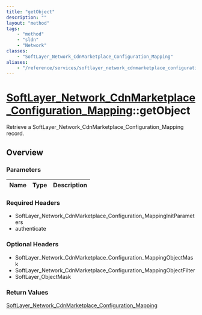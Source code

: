 ```yaml
---
title: "getObject"
description: ""
layout: "method"
tags:
    - "method"
    - "sldn"
    - "Network"
classes:
    - "SoftLayer_Network_CdnMarketplace_Configuration_Mapping"
aliases:
    - "/reference/services/softlayer_network_cdnmarketplace_configuration_mapping/getObject"
---
```

# [SoftLayer_Network_CdnMarketplace_Configuration_Mapping](/reference/services/SoftLayer_Network_CdnMarketplace_Configuration_Mapping)::getObject

Retrieve a SoftLayer_Network_CdnMarketplace_Configuration_Mapping record.


## Overview 


### Parameters 
|Name | Type | Description |
| --- | --- | --- |


### Required Headers
* SoftLayer_Network_CdnMarketplace_Configuration_MappingInitParameters
* authenticate

### Optional Headers
* SoftLayer_Network_CdnMarketplace_Configuration_MappingObjectMask
* SoftLayer_Network_CdnMarketplace_Configuration_MappingObjectFilter
* SoftLayer_ObjectMask

### Return Values
<a href='/reference/datatypes/SoftLayer_Network_CdnMarketplace_Configuration_Mapping'>SoftLayer_Network_CdnMarketplace_Configuration_Mapping </a>

